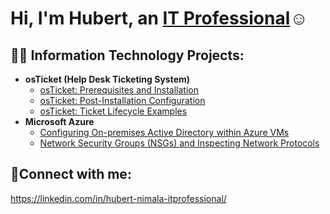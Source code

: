 <h1>Hi, I'm Hubert, an <a href="https://linkedin.com/in/hubert-nimala-itprofessional/">IT Professional</a>☺</h1>

<h2>👨‍💻 Information Technology Projects:</h2>

- <b>osTicket (Help Desk Ticketing System)</b>
  - [osTicket: Prerequisites and Installation](https://github.com/hnimala6/osticket-prereqs)
  - [osTicket: Post-Installation Configuration](https://github.com/hnimala6/post-install-config)
  - [osTicket: Ticket Lifecycle Examples](https://github.com/hnimala6/ticket-lifecycle)
- <b>Microsoft Azure</b>
  - [Configuring On-premises Active Directory within Azure VMs](https://github.com/hnimala6/configure-ad)
  - [Network Security Groups (NSGs) and Inspecting Network Protocols](https://github.com/hnimala6/azure-network-protocols)

<h2>🤳Connect with me:</h2>

https://linkedin.com/in/hubert-nimala-itprofessional/

